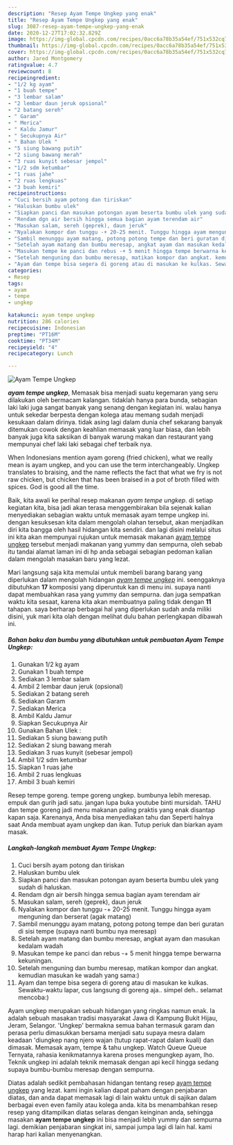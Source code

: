```yaml
---
description: "Resep Ayam Tempe Ungkep yang enak"
title: "Resep Ayam Tempe Ungkep yang enak"
slug: 3087-resep-ayam-tempe-ungkep-yang-enak
date: 2020-12-27T17:02:32.829Z
image: https://img-global.cpcdn.com/recipes/0acc6a78b35a54ef/751x532cq70/ayam-tempe-ungkep-foto-resep-utama.jpg
thumbnail: https://img-global.cpcdn.com/recipes/0acc6a78b35a54ef/751x532cq70/ayam-tempe-ungkep-foto-resep-utama.jpg
cover: https://img-global.cpcdn.com/recipes/0acc6a78b35a54ef/751x532cq70/ayam-tempe-ungkep-foto-resep-utama.jpg
author: Jared Montgomery
ratingvalue: 4.7
reviewcount: 8
recipeingredient:
- "1/2 kg ayam"
- "1 buah tempe"
- "3 lembar salam"
- "2 lembar daun jeruk opsional"
- "2 batang sereh"
- " Garam"
- " Merica"
- " Kaldu Jamur"
- " Secukupnya Air"
- " Bahan Ulek "
- "5 siung bawang putih"
- "2 siung bawang merah"
- "3 ruas kunyit sebesar jempol"
- "1/2 sdm ketumbar"
- "1 ruas jahe"
- "2 ruas lengkuas"
- "3 buah kemiri"
recipeinstructions:
- "Cuci bersih ayam potong dan tiriskan"
- "Haluskan bumbu ulek"
- "Siapkan panci dan masukan potongan ayam beserta bumbu ulek yang sudah di haluskan."
- "Rendam dgn air bersih hingga semua bagian ayam terendam air"
- "Masukan salam, sereh (geprek), daun jeruk"
- "Nyalakan kompor dan tunggu -+ 20-25 menit. Tunggu hingga ayam menguning dan berserat (agak matang)"
- "Sambil menunggu ayam matang, potong potong tempe dan beri guratan di sisi tempe (supaya nanti bumbu nya meresap)"
- "Setelah ayam matang dan bumbu meresap, angkat ayam dan masukan kedalam wadah"
- "Masukan tempe ke panci dan rebus -+ 5 menit hingga tempe berwarna kekuningan."
- "Setelah menguning dan bumbu meresap, matikan kompor dan angkat. kemudian masukan ke wadah yang sama:)"
- "Ayam dan tempe bisa segera di goreng atau di masukan ke kulkas. Sewaktu-waktu lapar, cus langsung di goreng aja.. simpel deh.. selamat mencoba:)"
categories:
- Resep
tags:
- ayam
- tempe
- ungkep

katakunci: ayam tempe ungkep 
nutrition: 286 calories
recipecuisine: Indonesian
preptime: "PT16M"
cooktime: "PT34M"
recipeyield: "4"
recipecategory: Lunch

---
```



![Ayam Tempe Ungkep](https://img-global.cpcdn.com/recipes/0acc6a78b35a54ef/751x532cq70/ayam-tempe-ungkep-foto-resep-utama.jpg)

<b><i>ayam tempe ungkep</i></b>, Memasak bisa menjadi suatu kegemaran yang seru dilakukan oleh bermacam kalangan. tidaklah hanya para bunda, sebagian laki laki juga sangat banyak yang senang dengan kegiatan ini. walau hanya untuk sekedar berpesta dengan kolega atau memang sudah menjadi kesukaan dalam dirinya. tidak asing lagi dalam dunia chef sekarang banyak ditemukan cowok dengan keahlian memasak yang luar biasa, dan lebih banyak juga kita saksikan di banyak warung makan dan restaurant yang mempunyai chef laki laki sebagai chef terbaik nya.

When Indonesians mention ayam goreng (fried chicken), what we really mean is ayam ungkep, and you can use the term interchangeably. Ungkep translates to braising, and the name reflects the fact that what we fry is not raw chicken, but chicken that has been braised in a pot of broth filled with spices. God is good all the time.

Baik, kita awali ke perihal resep makanan <i>ayam tempe ungkep</i>. di setiap kegiatan kita, bisa jadi akan terasa menggembirakan bila sejenak kalian menyediakan sebagian waktu untuk memasak ayam tempe ungkep ini. dengan kesuksesan kita dalam mengolah olahan tersebut, akan menjadikan diri kita bangga oleh hasil hidangan kita sendiri. dan lagi disini melalui situs ini kita akan mempunyai rujukan untuk memasak makanan <u>ayam tempe ungkep</u> tersebut menjadi makanan yang yummy dan sempurna, oleh sebab itu tandai alamat laman ini di hp anda sebagai sebagian pedoman kalian dalam mengolah masakan baru yang lezat.


Mari langsung saja kita memulai untuk membeli barang barang yang diperlukan dalam mengolah hidangan <u><i>ayam tempe ungkep</i></u> ini. seenggaknya dibutuhkan <b>17</b> komposisi yang diperuntuk kan di menu ini. supaya nanti dapat membuahkan rasa yang yummy dan sempurna. dan juga sempatkan waktu kita sesaat, karena kita akan membuatnya paling tidak dengan <b>11</b> tahapan. saya berharap berbagai hal yang diperlukan sudah anda miliki disini, yuk mari kita olah dengan melihat dulu bahan perlengkapan dibawah ini.

<!--inarticleads1-->

##### Bahan baku dan bumbu yang dibutuhkan untuk pembuatan Ayam Tempe Ungkep:

1. Gunakan 1/2 kg ayam
1. Gunakan 1 buah tempe
1. Sediakan 3 lembar salam
1. Ambil 2 lembar daun jeruk (opsional)
1. Sediakan 2 batang sereh
1. Sediakan  Garam
1. Sediakan  Merica
1. Ambil  Kaldu Jamur
1. Siapkan  Secukupnya Air
1. Gunakan  Bahan Ulek :
1. Sediakan 5 siung bawang putih
1. Sediakan 2 siung bawang merah
1. Sediakan 3 ruas kunyit (sebesar jempol)
1. Ambil 1/2 sdm ketumbar
1. Siapkan 1 ruas jahe
1. Ambil 2 ruas lengkuas
1. Ambil 3 buah kemiri


Resep tempe goreng. tempe goreng ungkep. bumbunya lebih meresap. empuk dan gurih jadi satu. jangan lupa buka youtube binti mursidah. TAHU dan tempe goreng jadi menu makanan paling praktis yang enak disantap kapan saja. Karenanya, Anda bisa menyediakan tahu dan Seperti halnya saat Anda membuat ayam ungkep dan ikan. Tutup periuk dan biarkan ayam masak. 

<!--inarticleads2-->

##### Langkah-langkah membuat Ayam Tempe Ungkep:

1. Cuci bersih ayam potong dan tiriskan
1. Haluskan bumbu ulek
1. Siapkan panci dan masukan potongan ayam beserta bumbu ulek yang sudah di haluskan.
1. Rendam dgn air bersih hingga semua bagian ayam terendam air
1. Masukan salam, sereh (geprek), daun jeruk
1. Nyalakan kompor dan tunggu -+ 20-25 menit. Tunggu hingga ayam menguning dan berserat (agak matang)
1. Sambil menunggu ayam matang, potong potong tempe dan beri guratan di sisi tempe (supaya nanti bumbu nya meresap)
1. Setelah ayam matang dan bumbu meresap, angkat ayam dan masukan kedalam wadah
1. Masukan tempe ke panci dan rebus -+ 5 menit hingga tempe berwarna kekuningan.
1. Setelah menguning dan bumbu meresap, matikan kompor dan angkat. kemudian masukan ke wadah yang sama:)
1. Ayam dan tempe bisa segera di goreng atau di masukan ke kulkas. Sewaktu-waktu lapar, cus langsung di goreng aja.. simpel deh.. selamat mencoba:)


Ayam ungkep merupakan sebuah hidangan yang ringkas namun enak. Ia adalah sebuah masakan tradisi masyarakat Jawa di Kampung Bukit Hijau, Jeram, Selangor. &#39;Ungkep&#39; bermakna semua bahan termasuk garam dan perasa perlu dimasukkan bersama menjadi satu supaya mesra dalam keadaan &#39;diungkep nang njero wajan (tutup rapat-rapat dalam kuali) dan dimasak. Memasak ayam, tempe &amp; tahu ungkep. Watch Queue Queue Ternyata, rahasia kenikmatannya karena proses mengungkep ayam, lho. Teknik ungkep ini adalah teknik memasak dengan api kecil hingga sedang supaya bumbu-bumbu meresap dengan sempurna. 

Diatas adalah sedikit pembahasan hidangan tentang resep <u>ayam tempe ungkep</u> yang lezat. kami ingin kalian dapat paham dengan penjabaran diatas, dan anda dapat memasak lagi di lain waktu untuk di sajikan dalam berbagai even even family atau kolega anda. kita bs menambahkan resep resep yang ditampilkan diatas selaras dengan keinginan anda, sehingga masakan <b>ayam tempe ungkep</b> ini bisa menjadi lebih yummy dan sempurna lagi. demikian penjabaran singkat ini, sampai jumpa lagi di lain hal. kami harap hari kalian menyenangkan.
